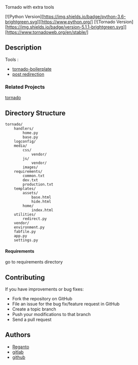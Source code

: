 Tornado with extra tools

[![Python Version][https://img.shields.io/badge/python-3.6-brightgreen.svg]][https://www.python.org/]
[![Tornado Version][https://img.shields.io/badge/version-5.1.1-brightgreen.svg]][https://www.tornadoweb.org/en/stable/]

## Description

Tools : 

* [tornado-boilerplate](https://github.com/reganto/tornado-boilerplate)
* [post redirection](https://github.com/regantoparatorn)

### Related Projects

[tornado](https://github.com/reganto/tornado)

## Directory Structure

    tornado/
        handlers/
            home.py
            base.py
        logconfig/
        media/
            css/
                vendor/
            js/
                vendor/
            images/
        requirements/
            common.txt
            dev.txt
            production.txt
        templates/
            assets/
                base.html
                hide.html
            home/
                index.html
        utilities/
            redirect.py
        vendor/
        environment.py
        fabfile.py
        app.py
        settings.py


#### Requirements

go to requirements directory 

## Contributing

If you have improvements or bug fixes:

* Fork the repository on GitHub
* File an issue for the bug fix/feature request in GitHub
* Create a topic branch
* Push your modifications to that branch
* Send a pull request

## Authors

* [Reganto](http://www.reganto.blog.ir)
* [gitlab](https://gitlab.com/reganto/)
* [github](https://github.com/reganto/)
